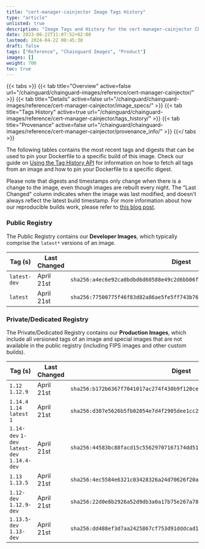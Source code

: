 ```yaml
---
title: "cert-manager-cainjector Image Tags History"
type: "article"
unlisted: true
description: "Image Tags and History for the cert-manager-cainjector Chainguard Image"
date: 2023-06-22T11:07:52+02:00
lastmod: 2024-04-22 00:45:38
draft: false
tags: ["Reference", "Chainguard Images", "Product"]
images: []
weight: 700
toc: true
---
```


{{< tabs >}}
{{< tab title="Overview" active=false url="/chainguard/chainguard-images/reference/cert-manager-cainjector/" >}}
{{< tab title="Details" active=false url="/chainguard/chainguard-images/reference/cert-manager-cainjector/image_specs/" >}}
{{< tab title="Tags History" active=true url="/chainguard/chainguard-images/reference/cert-manager-cainjector/tags_history/" >}}
{{< tab title="Provenance" active=false url="/chainguard/chainguard-images/reference/cert-manager-cainjector/provenance_info/" >}}
{{</ tabs >}}

The following tables contains the most recent tags and digests that can be used to pin your Dockerfile to a specific build of this image. Check our guide on [Using the Tag History API](/chainguard/chainguard-images/using-the-tag-history-api/) for information on how to fetch all tags from an image and how to pin your Dockerfile to a specific digest.

Please note that digests and timestamps only change when there is a change to the image, even though images are rebuilt every night. The "Last Changed" column indicates when the image was last modified, and doesn't always reflect the latest build timestamp. For more information about how our reproducible builds work, please refer to [this blog post](https://www.chainguard.dev/unchained/reproducing-chainguards-reproducible-image-builds).

### Public Registry
The Public Registry contains our **Developer Images**, which typically comprise the `latest*` versions of an image.

| Tag (s)       | Last Changed | Digest                                                                    |
|---------------|--------------|---------------------------------------------------------------------------|
|  `latest-dev` | April 21st   | `sha256:a4ec6e92ca0bdbd6d60588e49c2d6bb06f2d3114e9db74fa984cf6fbedd1729d` |
|  `latest`     | April 21st   | `sha256:77500775f46f83d82a86ae5fe5ff743b76a854016deba8fdee9ac2aa11f5e2fa` |


### Private/Dedicated Registry
The Private/Dedicated Registry contains our **Production Images**, which include all versioned tags of an image and special images that are not available in the public registry (including FIPS images and other custom builds).

| Tag (s)                                       | Last Changed | Digest                                                                    |
|-----------------------------------------------|--------------|---------------------------------------------------------------------------|
|  `1.12` `1.12.9`                              | April 21st   | `sha256:b172b6367f7041017ac274f430b9f120ce1dd68b3df2dfafabd2ef3e36e6d5de` |
|  `1.14.4` `1.14` `latest` `1`                 | April 21st   | `sha256:d387e5626b5fb02054e7d4f2905dee1cc2345fc43d2830af37d7ea004252873f` |
|  `1.14-dev` `1-dev` `latest-dev` `1.14.4-dev` | April 21st   | `sha256:44583bc88facd15c55629707167174dd5149bd4bf6a1216ce0212de8af06ebca` |
|  `1.13` `1.13.5`                              | April 21st   | `sha256:4ec5584e6321c03428326a24d70626f20af7adefc1bc995ed769c38225dc5488` |
|  `1.12-dev` `1.12.9-dev`                      | April 21st   | `sha256:22d0e8b2926a52d9db3a0a17b75e267a78c2b28f2c39655a412865b9a7c4555a` |
|  `1.13.5-dev` `1.13-dev`                      | April 21st   | `sha256:dd488ef3d7aa2425867cf753d91dddcad10621bc93ea41cfa31a02918c73253a` |

